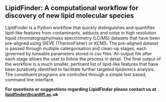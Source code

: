 LipidFinder: A computational workflow for discovery of new lipid molecular species
----------------------------------------------------------------------------------

LipidFinder is a Python workflow that quickly distinguishes and quantifies lipid-like features from contaminants, adducts and noise in high resolution liquid chromatography/mass spectrometry (LC/MS) datasets that have been pre-aligned using SIEVE (ThermoFisher) or XCMS. The pre-aligned dataset is passed through multiple catergorisation and clean-up stages, each governed by tuneable parameters stored in csv files. An output file after each stage allows the user to follow the process in detail. The final output of the workflow is a much smaller, pertinent list of lipid-like features that have been putatively identified to facilitate further targeted lipidomics analysis. The constituent programs are controlled through a simple text based, command line interface.

__For questions or suggestions regarding LipidFinder please contact us at lipidfinder@cardiff.ac.uk__
